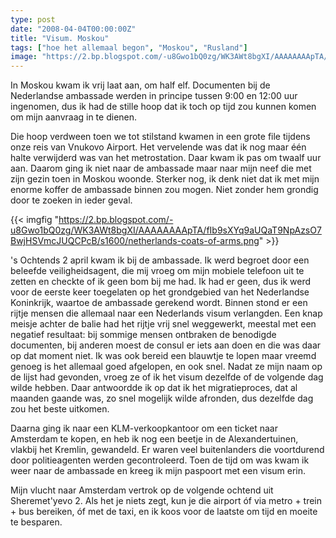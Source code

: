 ```yaml
---
type: post
date: "2008-04-04T00:00:00Z"
title: "Visum. Moskou"
tags: ["hoe het allemaal begon", "Moskou", "Rusland"]
image: "https://2.bp.blogspot.com/-u8Gwo1bQ0zg/WK3AWt8bgXI/AAAAAAAApTA/fIb9sXYq9aUQaT9NpAzsO7BwjHSVmcJUQCPcB/s1600/netherlands-coats-of-arms.png"
---
```


In Moskou kwam ik vrij laat aan, om half elf. Documenten bij de Nederlandse ambassade werden in principe tussen 9:00 en 12:00 uur ingenomen, dus ik had de stille hoop dat ik toch op tijd zou kunnen komen om mijn aanvraag in te dienen.

<!--more-->

Die hoop verdween toen we tot stilstand kwamen in een grote file tijdens onze reis van Vnukovo Airport. Het vervelende was dat ik nog maar één halte verwijderd was van het metrostation. Daar kwam ik pas om twaalf uur aan. Daarom ging ik niet naar de ambassade maar naar mijn neef die met zijn gezin toen in Moskou woonde. Sterker nog, ik denk niet dat ik met mijn enorme koffer de ambassade binnen zou mogen. Niet zonder hem grondig door te zoeken in ieder geval.

{{< imgfig "https://2.bp.blogspot.com/-u8Gwo1bQ0zg/WK3AWt8bgXI/AAAAAAAApTA/fIb9sXYq9aUQaT9NpAzsO7BwjHSVmcJUQCPcB/s1600/netherlands-coats-of-arms.png" >}}

's Ochtends 2 april kwam ik bij de ambassade. Ik werd begroet door een beleefde veiligheidsagent, die mij vroeg om mijn mobiele telefoon uit te zetten en checkte of ik geen bom bij me had. Ik had er geen, dus ik werd voor de eerste keer toegelaten op het grondgebied van het Nederlandse Koninkrijk, waartoe de ambassade gerekend wordt. Binnen stond er een rijtje mensen die allemaal naar een Nederlands visum verlangden. Een knap meisje achter de balie had het rijtje vrij snel weggewerkt, meestal met een negatief resultaat: bij sommige mensen ontbraken de benodigde documenten, bij anderen moest de consul er iets aan doen en die was daar op dat moment niet. Ik was ook bereid een blauwtje te lopen maar vreemd genoeg is het allemaal goed afgelopen, en ook snel. Nadat ze mijn naam op de lijst had gevonden, vroeg ze of ik het visum dezelfde of de volgende dag wilde hebben. Daar antwoordde ik op dat ik het migratieproces, dat al maanden gaande was, zo snel mogelijk wilde afronden, dus dezelfde dag zou het beste uitkomen.

Daarna ging ik naar een KLM-verkoopkantoor om een ticket naar Amsterdam te kopen, en heb ik nog een beetje in de Alexandertuinen, vlakbij het Kremlin, gewandeld. Er waren veel buitenlanders die voortdurend door politieagenten werden gecontroleerd. Toen de tijd om was kwam ik weer naar de ambassade en kreeg ik mijn paspoort met een visum erin.

Mijn vlucht naar Amsterdam vertrok op de volgende ochtend uit Sheremet'yevo 2. Als het je niets zegt, kun je die airport óf via metro + trein + bus bereiken, óf met de taxi, en ik koos voor de laatste om tijd en moeite te besparen.
